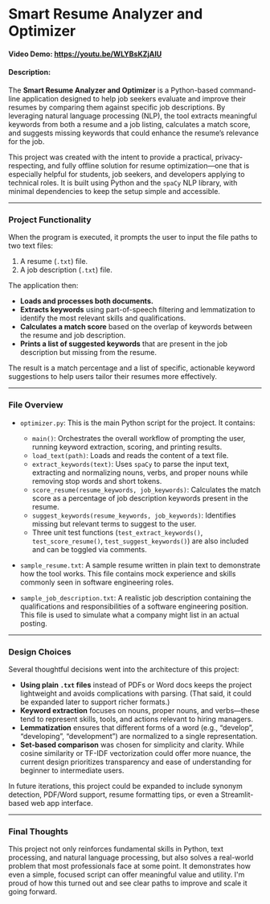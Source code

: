 # Smart Resume Analyzer and Optimizer
#### Video Demo:  <https://youtu.be/WLYBsKZjAlU>
#### Description:

The **Smart Resume Analyzer and Optimizer** is a Python-based command-line application designed to help job seekers evaluate and improve their resumes by comparing them against specific job descriptions. By leveraging natural language processing (NLP), the tool extracts meaningful keywords from both a resume and a job listing, calculates a match score, and suggests missing keywords that could enhance the resume’s relevance for the job.

This project was created with the intent to provide a practical, privacy-respecting, and fully offline solution for resume optimization—one that is especially helpful for students, job seekers, and developers applying to technical roles. It is built using Python and the `spaCy` NLP library, with minimal dependencies to keep the setup simple and accessible.

---

### Project Functionality

When the program is executed, it prompts the user to input the file paths to two text files:
1. A resume (`.txt`) file.
2. A job description (`.txt`) file.

The application then:
- **Loads and processes both documents.**
- **Extracts keywords** using part-of-speech filtering and lemmatization to identify the most relevant skills and qualifications.
- **Calculates a match score** based on the overlap of keywords between the resume and job description.
- **Prints a list of suggested keywords** that are present in the job description but missing from the resume.

The result is a match percentage and a list of specific, actionable keyword suggestions to help users tailor their resumes more effectively.

---

### File Overview

- `optimizer.py`: This is the main Python script for the project. It contains:
  - `main()`: Orchestrates the overall workflow of prompting the user, running keyword extraction, scoring, and printing results.
  - `load_text(path)`: Loads and reads the content of a text file.
  - `extract_keywords(text)`: Uses `spaCy` to parse the input text, extracting and normalizing nouns, verbs, and proper nouns while removing stop words and short tokens.
  - `score_resume(resume_keywords, job_keywords)`: Calculates the match score as a percentage of job description keywords present in the resume.
  - `suggest_keywords(resume_keywords, job_keywords)`: Identifies missing but relevant terms to suggest to the user.
  - Three unit test functions (`test_extract_keywords()`, `test_score_resume()`, `test_suggest_keywords()`) are also included and can be toggled via comments.

- `sample_resume.txt`: A sample resume written in plain text to demonstrate how the tool works. This file contains mock experience and skills commonly seen in software engineering roles.

- `sample_job_description.txt`: A realistic job description containing the qualifications and responsibilities of a software engineering position. This file is used to simulate what a company might list in an actual posting.

---

### Design Choices

Several thoughtful decisions went into the architecture of this project:
- **Using plain `.txt` files** instead of PDFs or Word docs keeps the project lightweight and avoids complications with parsing. (That said, it could be expanded later to support richer formats.)
- **Keyword extraction** focuses on nouns, proper nouns, and verbs—these tend to represent skills, tools, and actions relevant to hiring managers.
- **Lemmatization** ensures that different forms of a word (e.g., “develop”, “developing”, “development”) are normalized to a single representation.
- **Set-based comparison** was chosen for simplicity and clarity. While cosine similarity or TF-IDF vectorization could offer more nuance, the current design prioritizes transparency and ease of understanding for beginner to intermediate users.

In future iterations, this project could be expanded to include synonym detection, PDF/Word support, resume formatting tips, or even a Streamlit-based web app interface.

---

### Final Thoughts

This project not only reinforces fundamental skills in Python, text processing, and natural language processing, but also solves a real-world problem that most professionals face at some point. It demonstrates how even a simple, focused script can offer meaningful value and utility. I'm proud of how this turned out and see clear paths to improve and scale it going forward.
